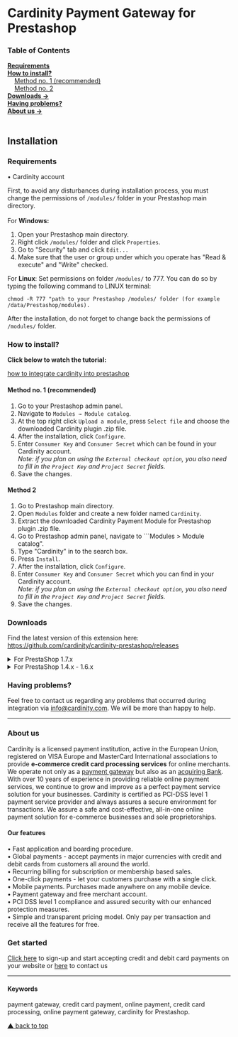 # Cardinity Payment Gateway for Prestashop

### Table of Contents  
[<b>Requirements</b>](#Requirements)<br>
[<b>How to install?</b>](#How-to-install)  
       [Method no. 1 (recommended)](#method-no-1-recommended)  
       [Method no. 2](#method-no-2)   
 [<b>Downloads →</b>](#downloads)<br>
 [<b>Having problems?</b>](#having-problems)<br>
 [<b>About us →</b>](#aboutus)<br>     
<a name="headers"/>  

## Installation

### Requirements
• Cardinity account  

First, to avoid any disturbances during installation process, you must change the permissions of ```/modules/``` folder in your Prestashop main directory. 
<br><br>
For <b>Windows:</b> 

1) Open your Prestashop main directory.
2) Right click ```/modules/``` folder and click ```Properties```.
3) Go to "Security" tab and click ```Edit...```
4) Make sure that the user or group under which you operate has "Read & execute" and "Write" checked.

For <b>Linux</b>:
Set permissions on folder ```/modules/``` to 777. You can do so by typing the following command to LINUX terminal: 
```
chmod -R 777 "path to your Prestashop /modules/ folder (for example /data/Prestashop/modules).
```
After the installation, do not forget to change back the permissions of ```/modules/``` folder.  

### How to install?

<b>Click below to watch the tutorial:</b>  
  
[how to integrate cardinity into prestashop](https://www.youtube.com/watch?v=lwKoIbM6kj8)

#### Method no. 1 (recommended)
1) Go to your Prestashop admin panel.
2) Navigate to ```Modules → Module catalog```.
3) At the top right click ```Upload a module```, press ```Select file``` and choose the downloaded Cardinity plugin .zip file.
4) After the installation, click ```Configure```.
5) Enter ```Consumer Key``` and ```Consumer Secret``` which can be found in your Cardinity account.   
<i>Note: if you plan on using the ```External checkout option```, you also need to fill in the ```Project Key``` and ```Project Secret``` fields.</i>
6) Save the changes.

#### Method 2
1) Go to Prestashop main directory.
2) Open ```Modules``` folder and create a new folder named ```Cardinity```.
3) Extract the downloaded Cardinity Payment Module for Prestashop plugin .zip  file.
4) Go to Prestashop admin panel, navigate to ```Modules > Module catalog".
5) Type "Cardinity" in to the search box.
6) Press ```Install```.
7) After the installation, click ```Configure```.
8) Enter ```Consumer Key``` and ```Consumer Secret``` which you can find in your Cardinity account.  
<i>Note: if you plan on using the ```External checkout option```, you also need to fill in the ```Project Key``` and ```Project Secret``` fields.</i>
10) Save the changes.

### Downloads
Find the latest version of this extension here: https://github.com/cardinity/cardinity-prestashop/releases
<details show>
  <summary>For PrestaShop 1.7.x</summary>
  
| Version       | Description                                         |Link        |
| ------------- |-----------------------------------------------------|------------|
| 4.0.7 | Code standard changes for marketplace | <a href="https://github.com/cardinity/cardinity-prestashop/releases/tag/v4.0.7">Download</a> |
</details>

<details show>
  <summary>For PrestaShop 1.4.x - 1.6.x</summary>
  
| Version       | Description                                         |Link        |
| ------------- |-----------------------------------------------------|------------|
| v1.4.4 | More Debug Log | <a href="https://github.com/cardinity/cardinity-prestashop/releases/tag/v1.4.4">Download</a> |
</details>


### Having problems?  

Feel free to contact us regarding any problems that occurred during integration via info@cardinity.com. We will be more than happy to help.

-----

### About us
Cardinity is a licensed payment institution, active in the European Union, registered on VISA Europe and MasterCard International associations to provide <b>e-commerce credit card processing services</b> for online merchants. We operate not only as a <u>payment gateway</u> but also as an <u>acquiring Bank</u>. With over 10 years of experience in providing reliable online payment services, we continue to grow and improve as a perfect payment service solution for your businesses. Cardinity is certified as PCI-DSS level 1 payment service provider and always assures a secure environment for transactions. We assure a safe and cost-effective, all-in-one online payment solution for e-commerce businesses and sole proprietorships.<br>
#### Our features
• Fast application and boarding procedure.   
• Global payments - accept payments in major currencies with credit and debit cards from customers all around the world.   
• Recurring billing for subscription or membership based sales.  
• One-click payments - let your customers purchase with a single click.   
• Mobile payments. Purchases made anywhere on any mobile device.   
• Payment gateway and free merchant account.   
• PCI DSS level 1 compliance and assured security with our enhanced protection measures.   
• Simple and transparent pricing model. Only pay per transaction and receive all the features for free.
### Get started
<a href="https://cardinity.com/sign-up">Click here</a> to sign-up and start accepting credit and debit card payments on your website or <a href="https://cardinity.com/company/contact-us">here</a> to contact us 

___

#### Keywords
payment gateway, credit card payment, online payment, credit card processing, online payment gateway, cardinity for Prestashop.     

  
 [▲ back to top](#Cardinity-Payment-Gateway-for-PrestaShop)
